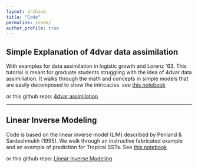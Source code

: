 ```yaml
---
layout: archive
title: "Code"
permalink: /code/
author_profile: true
---
```

<!-- 
{% if author.googlescholar %}
  You can also find my articles on <u><a href="{{author.googlescholar}}">my Google Scholar profile</a>.</u>
{% endif %}

{% include base_path %}

{% for post in site.publications reversed %}
  {% include archive-single.html %}
{% endfor %}

 -->


## Simple Explanation of 4dvar data assimilation

With examples for data assimilation in logistic growth and Lorenz '63.
This tutorial is meant for graduate students struggling with the idea of 4dvar data assimiliation.
It walks through the math and concepts in simple models that are easily decomposed to show the intricacies. 
see [this notebook](https://github.com/WillyChap/Toy_DataAssimilation/blob/master/Adjoint%20Model%20for%20Data%20Assimilation%20.ipynb)

or this github repo: [4dvar assimilation](https://github.com/WillyChap/Toy_DataAssimilation) 

___ 

## Linear Inverse Modeling 

Code is based on the linear inverse model (LIM) described by Penland & Sardeshmukh (1995).
We walk through an instructive fabricated example and an example of prediction for Tropical SSTs.
See [this notebook](https://github.com/WillyChap/LIM/blob/main/LIM.ipynb)

or this github repo: [Linear Inverse Modeling](https://github.com/WillyChap/LIM)
